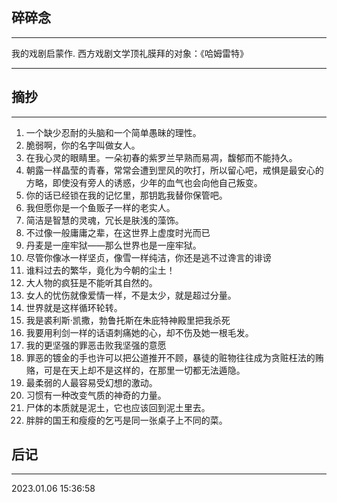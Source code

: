 ## 碎碎念
----


我的戏剧启蒙作. 西方戏剧文学顶礼膜拜的对象：《哈姆雷特》

------


## 摘抄
----

1. 一个缺少忍耐的头脑和一个简单愚昧的理性。
2. 脆弱啊，你的名字叫做女人。
3. 在我心灵的眼睛里。一朵初春的紫罗兰早熟而易凋，馥郁而不能持久。
4. 朝露一样晶莹的青春，常常会遭到罡风的吹打，所以留心吧，戒惧是最安心的方略，即使没有旁人的诱惑，少年的血气也会向他自己叛变。
5. 你的话已经锁在我的记忆里，那钥匙我替你保管吧。
6. 我但愿你是一个鱼贩子一样的老实人。
7. 简洁是智慧的灵魂，冗长是肤浅的藻饰。
8. 不过像一般庸庸之辈，在这世界上虚度时光而已
9. 丹麦是一座牢狱——那么世界也是一座牢狱。
10. 尽管你像冰一样坚贞，像雪一样纯洁，你还是逃不过谗言的诽谤
11. 谁料过去的繁华，竟化为今朝的尘土！
12. 大人物的疯狂是不能听其自然的。
13. 女人的忧伤就像爱情一样，不是太少，就是超过分量。
14. 世界就是这样循环轮转。
15. 我是裘利斯·凯撒，勃鲁托斯在朱庇特神殿里把我杀死
16. 我要用利剑一样的话语刺痛她的心，却不伤及她一根毛发。
17. 我的更坚强的罪恶击败我坚强的意愿
18. 罪恶的镀金的手也许可以把公道推开不顾，暴徒的赃物往往成为贪赃枉法的贿赂，可是在天上却不是这样的，在那里一切都无法遁隐。
19. 最柔弱的人最容易受幻想的激动。
20. 习惯有一种改变气质的神奇的力量。
21. 尸体的本质就是泥土，它也应该回到泥土里去。
22. 胖胖的国王和瘦瘦的乞丐是同一张桌子上不同的菜。



## 后记
-----

2023.01.06 15:36:58
